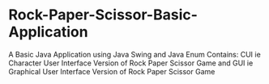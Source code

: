# Rock-Paper-Scissor-Basic-Application
A Basic Java Application using Java Swing and Java Enum
Contains:
CUI ie Character User Interface Version of Rock Paper Scissor Game and
GUI ie Graphical User Interface Version of Rock Paper Scissor Game
